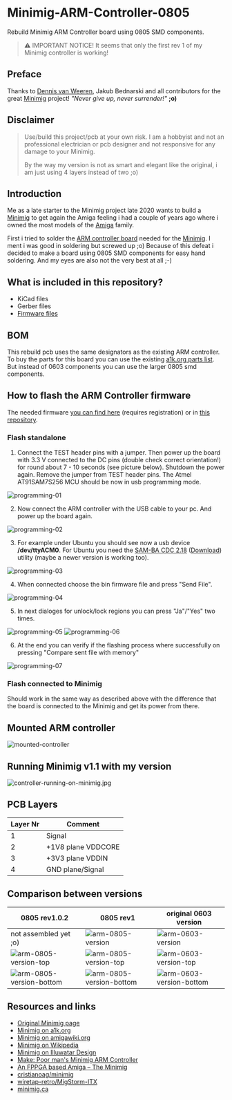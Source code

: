# Minimig-ARM-Controller-0805

Rebuild Minimig ARM Controller board using 0805 SMD components.

> ⚠️ IMPORTANT NOTICE! It seems that only the first rev 1 of my Minimig controller is working!

## Preface

Thanks to [Dennis van Weeren](https://en.wikipedia.org/wiki/Minimig), Jakub Bednarski and all contributors for the great [Minimig](https://en.wikipedia.org/wiki/Minimig) project! 
_"Never give up, never surrender!"_ **;o)**

## Disclaimer

> Use/build this project/pcb at your own risk. I am a hobbyist and not an professional 
> electrician or pcb designer and not responsive for any damage to your Minimig.
> 
> By the way my version is not as smart and elegant like the original, i am just using 
> 4 layers instead of two ;o)

## Introduction

Me as a late starter to the Minimig project late 2020 wants to build a [Minimig](https://en.wikipedia.org/wiki/Minimig) to get again the Amiga feeling i 
had a couple of years ago where i owned the most models of the [Amiga](https://en.wikipedia.org/wiki/Amiga) family.

First i tried to solder the [ARM controller board](https://www.amigawiki.org/doku.php?id=de:expansion:storage:minimig_arm_controller) needed for the [Minimig](https://en.wikipedia.org/wiki/Minimig). I ment i was good in soldering but screwed up ;o)
Because of this defeat i decided to make a board using 0805 SMD components for easy hand soldering. And my eyes are also not the very best at all ;-)

## What is included in this repository?

* KiCad files
* Gerber files
* [Firmware files](/firmware/Readme.md)

## BOM

This rebuild pcb uses the same designators as the existing ARM controller.
To buy the parts for this board you can use the existing [a1k.org parts list](resources/minimig_arm_v11fix_bestueckung.pdf).
But instead of 0603 components you can use the larger 0805 smd components.

## How to flash the ARM Controller firmware

The needed firmware [you can find here](https://www.a1k.org/forum/index.php?threads/39601/) (requires registration) or in [this repository](/firmware/Readme.md).

### Flash standalone

1. Connect the TEST header pins with a jumper. Then power up the board with 3.3 V connected to the 
   DC pins (double check correct orientation!) for round about 7 - 10 seconds (see picture below). Shutdown the power again. 
   Remove the jumper from TEST header pins. The Atmel AT91SAM7S256 MCU should be now in usb programming mode.

![programming-01](images/programming-01.png)

2. Now connect the ARM controller with the USB cable to your pc. And power up the board again.

![programming-02](images/programming-02.png)

3. For example under Ubuntu you should see now a usb device **/dev/ttyACM0**. For 
   Ubuntu you need the [SAM-BA CDC 2.18](https://www.microchip.com/en-us/development-tool/SAM-BA-In-system-Programmer) ([Download](https://ww1.microchip.com/downloads/en/DeviceDoc/SAM-BA+v2.18+for+Linux.zip)) utility (maybe a newer version is working too).

![programming-03](images/programming-03.png)

4. When connected choose the bin firmware file and press "Send File".

![programming-04](images/programming-04.png)

5. In next dialoges for unlock/lock regions you can press "Ja"/"Yes" two times.

![programming-05](images/programming-05.png)
![programming-06](images/programming-06.png)

6. At the end you can verify if the flashing process where 
   successfully on pressing "Compare sent file with memory"

![programming-07](images/programming-07.png)


### Flash connected to Minimig

Should work in the same way as described above with the difference that the 
board is connected to the Minimig and get its power from there.

## Mounted ARM controller

![mounted-controller](images/mounted-controller.jpg)

## Running Minimig v1.1 with my version

![controller-running-on-minimig.jpg](images/controller-running-on-minimig.jpg)

## PCB Layers

Layer Nr | Comment
--- | ---
1 | Signal
2 | +1V8 plane VDDCORE
3 | +3V3 plane VDDIN
4 | GND plane/Signal

## Comparison between versions

0805 rev1.0.2 | 0805 rev1 | original 0603 version
--- |----------------------------------------------------------------| ---
not assembled yet ;o) | ![arm-0805-version](images/arm-0805-version.jpg)               | ![arm-0603-version](images/arm-0603-version.jpg)
![arm-0805-version-top](images/arm-0805-version-top-rev1.0.2.png) | ![arm-0805-version-top](images/arm-0805-version-top.png) | ![arm-0603-version-top](images/arm-0603-version-top.png)       
![arm-0805-version-bottom](images/arm-0805-version-bottom-rev1.0.2.png) | ![arm-0805-version-bottom](images/arm-0805-version-bottom.png) | ![arm-0603-version-bottom](images/arm-0603-version-bottom.png) 

## Resources and links

* [Original Minimig page](https://www.techtravels.org/wp-content/uploads/pefiles/minimig/weeren001/minimig.html)
* [Minimig on a1k.org](https://www.a1k.org/forum/index.php?forums/53/)
* [Minimig on amigawiki.org](https://www.amigawiki.org/doku.php?id=de:models:minimig)
* [Minimig on Wikipedia](https://en.wikipedia.org/wiki/Minimig)
* [Minimig on Illuwatar Design](http://www.illuwatar.se/)
* [Make: Poor man's Minimig ARM Controller](https://sweetlilmre.blogspot.com/2013/05/make-poor-mans-minimig-arm-controller.html)
* [An FPPGA based Amiga – The Minimig](https://theretrohacker.com/2022/12/20/an-fppga-based-amiga-the-minimig/)
* [cristianoag/minimig](https://github.com/cristianoag/minimig)
* [wiretap-retro/MigStorm-ITX](https://github.com/wiretap-retro/MigStorm-ITX)
* [minimig.ca](https://www.minimig.ca/index.php/software/)
